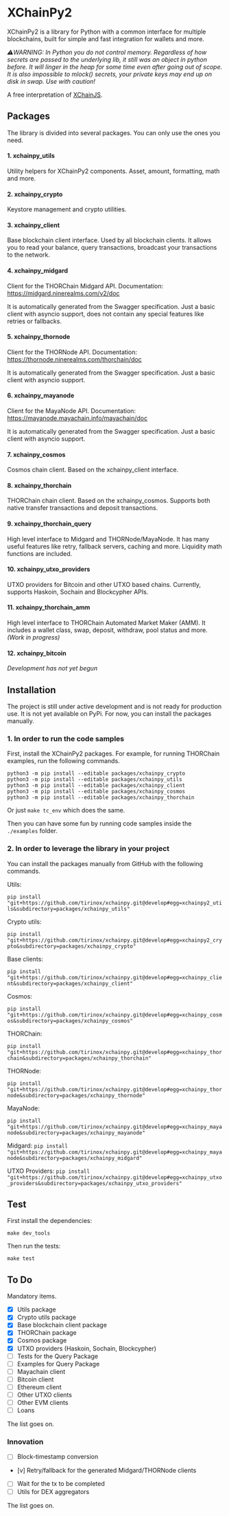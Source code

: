 # XChainPy2

XChainPy2 is a library for Python with a common interface for multiple blockchains, built for simple and fast
integration for wallets and more.

_⚠️WARNING: In Python you do not control memory. Regardless of how secrets are passed to the underlying lib, it still was an object in python before. It will linger in the heap for some time even after going out of scope. It is also impossible to mlock() secrets, your private keys may end up on disk in swap. Use with caution!_

A free interpretation of [XChainJS](https://xchainjs.org/).

## Packages

The library is divided into several packages. You can only use the ones you need.

#### 1. xchainpy_utils

Utility helpers for XChainPy2 components. Asset, amount, formatting, math and more.

#### 2. xchainpy_crypto

Keystore management and crypto utilities.

#### 3. xchainpy_client

Base blockchain client interface. Used by all blockchain clients.
It allows you to read your balance, query transactions, broadcast your transactions to the network.

#### 4. xchainpy_midgard

Client for the THORChain Midgard API. Documentation: https://midgard.ninerealms.com/v2/doc

It is automatically generated from the Swagger specification. Just a basic client with asyncio support, does not contain any special features like retries or fallbacks.

#### 5. xchainpy_thornode

Client for the THORNode API. Documentation: https://thornode.ninerealms.com/thorchain/doc

It is automatically generated from the Swagger specification. Just a basic client with asyncio support.

#### 6. xchainpy_mayanode

Client for the MayaNode API. Documentation: https://mayanode.mayachain.info/mayachain/doc

It is automatically generated from the Swagger specification. Just a basic client with asyncio support.

#### 7. xchainpy_cosmos

Cosmos chain client. Based on the xchainpy_client interface.

#### 8. xchainpy_thorchain

THORChain chain client. Based on the xchainpy_cosmos.
Supports both native transfer transactions and deposit transactions.

#### 9. xchainpy_thorchain_query

High level interface to Midgard and THORNode/MayaNode. It has many useful features like retry, fallback servers, caching and more. Liquidity math functions are included. 

#### 10. xchainpy_utxo_providers

UTXO providers for Bitcoin and other UTXO based chains. Currently, supports Haskoin, Sochain and Blockcypher APIs.

#### 11. xchainpy_thorchain_amm

High level interface to THORChain Automated Market Maker (AMM). It includes a wallet class, swap, deposit, withdraw, pool status and more. *(Work in progress)*

#### 12. xchainpy_bitcoin
*Development has not yet begun*


## Installation

The project is still under active development and is not ready for production use.
It is not yet available on PyPi.
For now, you can install the packages manually.

### 1. In order to run the code samples

First, install the XChainPy2 packages. For example, for running THORChain examples, run the following commands.

```
python3 -m pip install --editable packages/xchainpy_crypto
python3 -m pip install --editable packages/xchainpy_utils
python3 -m pip install --editable packages/xchainpy_client
python3 -m pip install --editable packages/xchainpy_cosmos
python3 -m pip install --editable packages/xchainpy_thorchain
```

Or just `make tc_env` which does the same.

Then you can have some fun by running code samples inside the `./examples` folder.

### 2. In order to leverage the library in your project

You can install the packages manually from GitHub with the following commands.

Utils:

`pip install "git+https://github.com/tirinox/xchainpy.git@develop#egg=xchainpy2_utils&subdirectory=packages/xchainpy_utils"`

Crypto utils:

`pip install "git+https://github.com/tirinox/xchainpy.git@develop#egg=xchainpy2_crypto&subdirectory=packages/xchainpy_crypto"`

Base clients:

`pip install "git+https://github.com/tirinox/xchainpy.git@develop#egg=xchainpy_client&subdirectory=packages/xchainpy_client"`

Cosmos:

`pip install "git+https://github.com/tirinox/xchainpy.git@develop#egg=xchainpy_cosmos&subdirectory=packages/xchainpy_cosmos"`

THORChain:

`pip install "git+https://github.com/tirinox/xchainpy.git@develop#egg=xchainpy_thorchain&subdirectory=packages/xchainpy_thorchain"`

THORNode:

`pip install "git+https://github.com/tirinox/xchainpy.git@develop#egg=xchainpy_thornode&subdirectory=packages/xchainpy_thornode"`

MayaNode:

`pip install "git+https://github.com/tirinox/xchainpy.git@develop#egg=xchainpy_mayanode&subdirectory=packages/xchainpy_mayanode"`

Midgard:
`pip install "git+https://github.com/tirinox/xchainpy.git@develop#egg=xchainpy_mayanode&subdirectory=packages/xchainpy_midgard"`

UTXO Providers:
`pip install "git+https://github.com/tirinox/xchainpy.git@develop#egg=xchainpy_utxo_providers&subdirectory=packages/xchainpy_utxo_providers"`

## Test

First install the dependencies:

`make dev_tools`

Then run the tests:

`make test`

## To Do

Mandatory items.

- [x] Utils package
- [x] Crypto utils package
- [x] Base blockchain client package
- [x] THORChain package
- [x] Cosmos package
- [x] UTXO providers (Haskoin, Sochain, Blockcypher)
- [ ] Tests for the Query Package
- [ ] Examples for Query Package
- [ ] Mayachain client
- [ ] Bitcoin client
- [ ] Ethereum client
- [ ] Other UTXO clients
- [ ] Other EVM clients
- [ ] Loans

The list goes on.

### Innovation

- [ ] Block-timestamp conversion
- [v] Retry/fallback for the generated Midgard/THORNode clients
- [ ] Wait for the tx to be completed
- [ ] Utils for DEX aggregators

The list goes on.